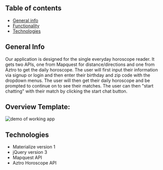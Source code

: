 ## Table of contents

- [General info](#general-info)
- [Functionality](#functionality)
- [Technologies](#technologies)

## General Info

Our application is designed for the single everyday horoscope reader. It gets two APIs, one from Mapquest for distance/directions and one from Aztro to get the daily horoscope. The user will first input their information via signup or login and then enter their birthday and zip code with the dropdown menus. The user will then get their daily horoscope and be prompted to continue on to see their matches. The user can then "start chatting" with their match by clicking the start chat button.

## Overview Template:

![demo of working app](./assets/images/starxed.gif)

## Technologies

- Materialize version 1
- jQuery version 3
- Mapquest API
- Aztro Horoscope API
